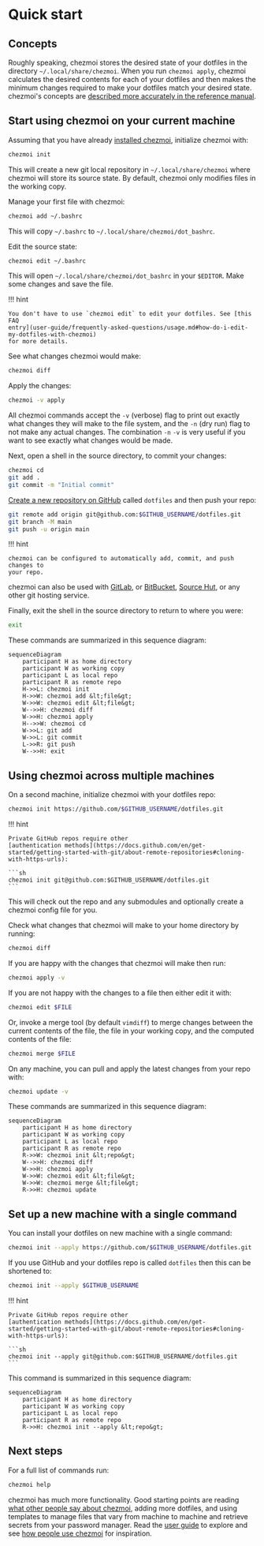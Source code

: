 # Quick start

## Concepts

Roughly speaking, chezmoi stores the desired state of your dotfiles in the
directory `~/.local/share/chezmoi`. When you run `chezmoi apply`, chezmoi
calculates the desired contents for each of your dotfiles and then makes the
minimum changes required to make your dotfiles match your desired state.
chezmoi's concepts are [described more accurately in the reference
manual](reference/concepts.md).

## Start using chezmoi on your current machine

Assuming that you have already [installed chezmoi](install.md), initialize
chezmoi with:

```sh
chezmoi init
```

This will create a new git local repository in `~/.local/share/chezmoi` where
chezmoi will store its source state. By default, chezmoi only modifies files in
the working copy.

Manage your first file with chezmoi:

```sh
chezmoi add ~/.bashrc
```

This will copy `~/.bashrc` to `~/.local/share/chezmoi/dot_bashrc`.

Edit the source state:

```sh
chezmoi edit ~/.bashrc
```

This will open `~/.local/share/chezmoi/dot_bashrc` in your `$EDITOR`. Make some
changes and save the file.

!!! hint

    You don't have to use `chezmoi edit` to edit your dotfiles. See [this FAQ
    entry](user-guide/frequently-asked-questions/usage.md#how-do-i-edit-my-dotfiles-with-chezmoi)
    for more details.

See what changes chezmoi would make:

```sh
chezmoi diff
```

Apply the changes:

```sh
chezmoi -v apply
```

All chezmoi commands accept the `-v` (verbose) flag to print out exactly what
changes they will make to the file system, and the `-n` (dry run) flag to not
make any actual changes. The combination `-n` `-v` is very useful if you want to
see exactly what changes would be made.

Next, open a shell in the source directory, to commit your changes:

```sh
chezmoi cd
git add .
git commit -m "Initial commit"
```

[Create a new repository on GitHub](https://github.com/new) called `dotfiles`
and then push your repo:

```sh
git remote add origin git@github.com:$GITHUB_USERNAME/dotfiles.git
git branch -M main
git push -u origin main
```

!!! hint

    chezmoi can be configured to automatically add, commit, and push changes to
    your repo.

chezmoi can also be used with [GitLab](https://gitlab.com), or
[BitBucket](https://bitbucket.org), [Source Hut](https://sr.ht/), or any other
git hosting service.

Finally, exit the shell in the source directory to return to where you were:

```sh
exit
```

These commands are summarized in this sequence diagram:

```mermaid
sequenceDiagram
    participant H as home directory
    participant W as working copy
    participant L as local repo
    participant R as remote repo
    H->>L: chezmoi init
    H->>W: chezmoi add &lt;file&gt;
    W->>W: chezmoi edit &lt;file&gt;
    W-->>H: chezmoi diff
    W->>H: chezmoi apply
    H-->>W: chezmoi cd
    W->>L: git add
    W->>L: git commit
    L->>R: git push
    W-->>H: exit
```

## Using chezmoi across multiple machines

On a second machine, initialize chezmoi with your dotfiles repo:

```sh
chezmoi init https://github.com/$GITHUB_USERNAME/dotfiles.git
```

!!! hint

    Private GitHub repos require other
    [authentication methods](https://docs.github.com/en/get-started/getting-started-with-git/about-remote-repositories#cloning-with-https-urls):

    ```sh
    chezmoi init git@github.com:$GITHUB_USERNAME/dotfiles.git
    ```

This will check out the repo and any submodules and optionally create a chezmoi
config file for you.

Check what changes that chezmoi will make to your home directory by running:

```sh
chezmoi diff
```

If you are happy with the changes that chezmoi will make then run:

```sh
chezmoi apply -v
```

If you are not happy with the changes to a file then either edit it with:

```sh
chezmoi edit $FILE
```

Or, invoke a merge tool (by default `vimdiff`) to merge changes between the
current contents of the file, the file in your working copy, and the computed
contents of the file:

```sh
chezmoi merge $FILE
```

On any machine, you can pull and apply the latest changes from your repo with:

```sh
chezmoi update -v
```

These commands are summarized in this sequence diagram:

```mermaid
sequenceDiagram
    participant H as home directory
    participant W as working copy
    participant L as local repo
    participant R as remote repo
    R->>W: chezmoi init &lt;repo&gt;
    W-->>H: chezmoi diff
    W->>H: chezmoi apply
    W->>W: chezmoi edit &lt;file&gt;
    W->>W: chezmoi merge &lt;file&gt;
    R->>H: chezmoi update
```

## Set up a new machine with a single command

You can install your dotfiles on new machine with a single command:

```sh
chezmoi init --apply https://github.com/$GITHUB_USERNAME/dotfiles.git
```

If you use GitHub and your dotfiles repo is called `dotfiles` then this can be
shortened to:

```sh
chezmoi init --apply $GITHUB_USERNAME
```

!!! hint

    Private GitHub repos require other
    [authentication methods](https://docs.github.com/en/get-started/getting-started-with-git/about-remote-repositories#cloning-with-https-urls):

    ```sh
    chezmoi init --apply git@github.com:$GITHUB_USERNAME/dotfiles.git
    ```

This command is summarized in this sequence diagram:

```mermaid
sequenceDiagram
    participant H as home directory
    participant W as working copy
    participant L as local repo
    participant R as remote repo
    R->>H: chezmoi init --apply &lt;repo&gt;
```

## Next steps

For a full list of commands run:

```sh
chezmoi help
```

chezmoi has much more functionality. Good starting points are reading [what
other people say about chezmoi](links/articles.md), adding more dotfiles, and
using templates to manage files that vary from machine to machine and retrieve
secrets from your password manager. Read the [user guide](user-guide/setup.md)
to explore and see [how people use chezmoi](links/dotfile-repos.md) for
inspiration.
